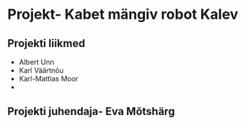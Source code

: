 # Projekt- Kabet mängiv robot Kalev

## Projekti liikmed

* Albert Unn
* Karl Väärtnõu
* Karl-Mattias Moor
*

## Projekti juhendaja- Eva Mõtshärg
